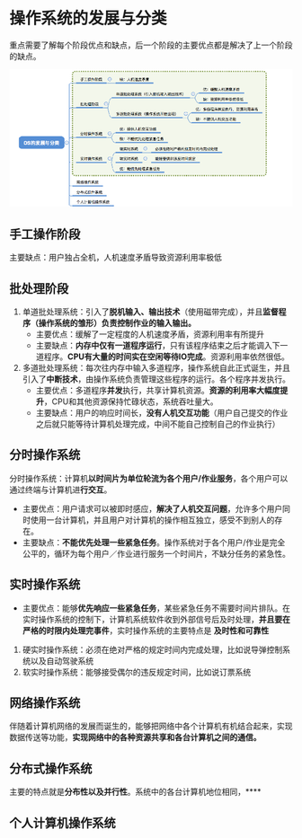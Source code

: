 # 操作系统的发展与分类

重点需要了解每个阶段优点和缺点，后一个阶段的主要优点都是解决了上一个阶段的缺点。

![image-20210221165933789](img\操作系统发展历程.png)

## 手工操作阶段

主要缺点：用户独占全机，人机速度矛盾导致资源利用率极低

## 批处理阶段

1. 单道批处理系统：引入了**脱机输入、输出技术**（使用磁带完成），并且**监督程序（操作系统的雏形）负责控制作业的输入输出。**
   - 主要优点：缓解了一定程度的人机速度矛盾，资源利用率有所提升
   - 主要缺点：**内存中仅有一道程序运行**，只有该程序结束之后才能调入下一道程序。**CPU有大量的时间实在空闲等待IO完成**。资源利用率依然很低。
2. 多道批处理系统：每次往内存中输入多道程序，操作系统自此正式诞生，并且引入了**中断技术**，由操作系统负责管理这些程序的运行。各个程序并发执行。
   - 主要优点：多道程序**并发**执行，共享计算机资源。**资源的利用率大幅度提升**，CPU和其他资源保持忙碌状态，系统吞吐量大。
   - 主要缺点：用户的响应时间长，**没有人机交互功能**（用户自己提交的作业之后就只能等待计算机处理完成，中间不能自己控制自己的作业执行）

## 分时操作系统

分时操作系统：计算机**以时间片为单位轮流为各个用户/作业服务**，各个用户可以通过终端与计算机进**行交互**。

- 主要优点：用户请求可以被即时感应，**解决了人机交互问题**，允许多个用户同时使用一台计算机，并且用户对计算机的操作相互独立，感受不到别人的存在。
- 主要缺点：**不能优先处理一些紧急任务**。操作系统对于各个用户/作业是完全公平的，循环为每个用户／作业进行服务一个时间片，不缺分任务的紧急性。

## 实时操作系统

- 主要优点：能够**优先响应一些紧急任务**，某些紧急任务不需要时间片排队。在实时操作系统的控制下，计算机系统软件收到外部信号后及时处理，**并且要在严格的时限内处理完事件**，实时操作系统的主要特点是 **及时性和可靠性**

1. 硬实时操作系统：必须在绝对严格的规定时间内完成处理，比如说导弹控制系统以及自动驾驶系统
2. 软实时操作系统：能够接受偶尔的违反规定时间，比如说订票系统

## 网络操作系统

伴随着计算机网络的发展而诞生的，能够把网络中各个计算机有机结合起来，实现数据传送等功能，**实现网络中的各种资源共享和各台计算机之间的通信。**

## **分布式操作系统**

主要的特点就是**分布性以及并行性**。系统中的各台计算机地位相同，****

## 个人计算机操作系统

